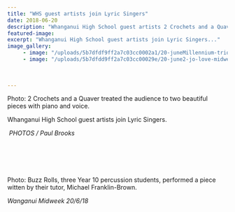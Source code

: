 ```yaml
---
title: "WHS guest artists join Lyric Singers"
date: 2018-06-20
description: "Whanganui High School guest artists 2 Crochets and a Quaver join Lyric Singers..."
featured-image: 
excerpt: "Whanganui High School guest artists join Lyric Singers..."
image_gallery:
	 - image: "/uploads/5b7dfdf9ff2a7c03cc0002a1/20-juneMillennium-trio-midweek-.PNG"
	 - image: "/uploads/5b7dfdd9ff2a7c03cc00029e/20-june2-jo-love-midweek-20-june.PNG"
	
	
	
---
```


<p>Photo: 2 Crochets and a Quaver treated the audience to two beautiful pieces with piano and voice.</p>
<p>Whanganui High School guest artists join Lyric Singers.</p>
<p><em>&nbsp;PHOTOS / Paul Brooks</em>&nbsp;</p>
<p>&nbsp;</p>
<p>&nbsp;</p>
<p><img src="/uploads/5b7dfc8bff2a7c03cc00029a/20-june-midweek.PNG" alt="" /></p>
<p>Photo: Buzz Rolls, three Year 10 percussion students, performed a piece witten by their tutor, Michael Franklin-Brown.</p>
<p><em>Wanganui Midweek 20/6/18</em></p>

